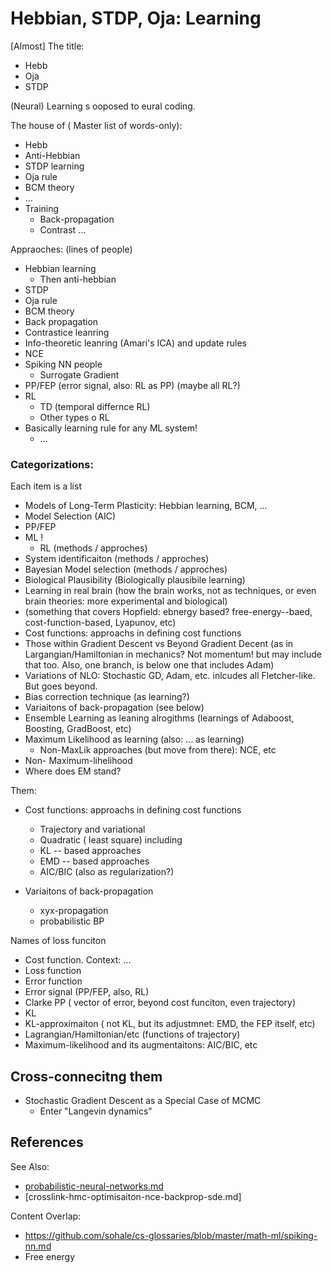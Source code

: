 # Hebbian, STDP, Oja: Learning


[Almost] The title:
* Hebb
* Oja
* STDP

(Neural) Learning s ooposed to eural coding.

The house of (
Master list of words-only):
* Hebb
* Anti-Hebbian
* STDP learning
* Oja rule
* BCM theory
* ...
* Training
    * Back-propagation
    * Contrast ...

Appraoches: (lines of people)
* Hebbian learning
   * Then anti-hebbian
* STDP
* Oja rule
* BCM theory
* Back propagation
* Contrastice leanring
* Info-theoretic leanring (Amari's ICA) and update rules
* NCE
* Spiking NN people
   * Surrogate Gradient
* PP/FEP (error signal, also: RL as PP) (maybe all RL?)
* RL
   * TD (temporal differnce RL)
   * Other types o RL
* Basically learning rule for any ML system!
    * ...

### Categorizations:
Each item is a list
* Models of Long-Term Plasticity: Hebbian learning, BCM, ...
* Model Selection (AIC)
* PP/FEP
* ML !
   * RL (methods / approches)
* System identificaiton (methods / approches)
* Bayesian Model selection (methods / approches)
* Biological Plausibility (Biologically plausibile learning)
* Learning in real brain (how the brain works, not as techniques, or even brain theories: more experimental and biological)
* (something that covers Hopfield: ebnergy based? free-energy--baed, cost-function-based, Lyapunov, etc)
* Cost functions: approachs in defining cost functions
* Those within Gradient Descent vs Beyond Gradient Decent (as in Largangian/Hamiltonian in mechanics? Not momentum! but may include that too. Also, one branch, is below one that includes Adam)
* Variations of NLO: Stochastic GD, Adam, etc. inlcudes all Fletcher-like. But goes beyond.
* Bias correction technique (as learning?)
* Variaitons of back-propagation (see below)
* Ensemble Learning as leaning alrogithms (learnings of Adaboost, Boosting, GradBoost, etc)
* Maximum Likelihood as learning (also: ... as learning)
   * Non-MaxLik approaches (but move from there): NCE, etc
* Non- Maximum-lihelihood
* Where does EM stand?

Them:
* Cost functions: approachs in defining cost functions
    * Trajectory and variational
    * Quadratic ( least square) including
    * KL -- based approaches
    * EMD -- based approaches
    * AIC/BIC (also as regularization?)

* Variaitons of back-propagation
    * xyx-propagation
    * probabilistic BP

Names of loss funciton
* Cost function. Context: ...
* Loss function
* Error function
* Error signal (PP/FEP, also, RL)
* Clarke PP ( vector of error, beyond cost funciton, even trajectory) 
* KL
* KL-approximaiton ( not KL, but its adjustmnet: EMD, the FEP itself, etc)
* Lagrangian/Hamiltonian/etc (functions of trajectory)
* Maximum-likelihood and its augmentaitons: AIC/BIC, etc

## Cross-connecitng them

* Stochastic Gradient Descent as a Special Case of MCMC
   * Enter "Langevin dynamics"

## References
See Also:
* [probabilistic-neural-networks.md](https://github.com/sohale/cs-glossaries/blob/master/math-ml/probabilistic-neural-networks.md)
* [crosslink-hmc-optimisaiton-nce-backprop-sde.md]

Content Overlap:
* https://github.com/sohale/cs-glossaries/blob/master/math-ml/spiking-nn.md
* Free energy
